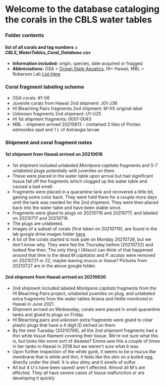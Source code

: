 
# Welcome to the database cataloging the corals in the CBLS water tables


### Folder contents

#### list of all corals and tag numbers = *CBLS_WaterTables_Coral_Database.csv*
- **Information included:** origin, species, date acquired or fragged
- **Abbreviations:** OSA = [Ocean State Aquatics](https://osa-services.com/osa-aquaculture-center/), HI= Hawaii, MBL = Roberson Lab
[List Here](https://github.com/Putnam-Lab/Lab_Management/blob/master/Lab_Resourses/CBLS_Coral_Database/CBLS_WaterTables_Coral_Database.csv)

### Coral fragment labeling scheme

- OSA corals: #1-56  
- Juvenile corals from Hawaii 2nd shipment: J01-J36  
- HI Bleaching Pairs fragments 2nd shipment: M-XX original label  
- Unknown fragments 2nd shipment: U1-U25  
- HI 1st shipment fragments: 0001-0043
- MBL - shipment arrived 20210813 - contained 2 tiles of Porites astreoides spat and 1 L of Astrangia larvae


### Shipment and coral fragment notes

#### 1st shipment from Hawaii arrived on 20210618

- 1st shipment included unlabeled *Montipora capitata* fragments and 5-7 unlabeled plugs potentially with juveniles on them.  
- These were placed in the water table upon arrival but had significant tissue fall off the fragments which clogged up the water table and caused a bad smell.  
- Fragments were placed in a quarantine tank and recovered a little bit, gaining some color back. They were held there for a couple more days until the tank was needed for the 2nd shipment. They were then placed back into the water table and have been stable since.  
- Fragments were glued to plugs on 20210716 and 20210717, and labeled on 20210717 and 20210719.  
- The plugs are unlabeled.  
- Images of a subset of corals (first taken on 20210719), are found in the lab google drive images folder [here](https://drive.google.com/drive/u/0/folders/1g1UQAQpicxsuLb_QoF_4cuvAucUm6p_r).
- A lot of the corals started to look pale on Monday 20210726, but we don't know why. They were fed the Thursday before (20210722) and looked fine then. The only thing I (Alison) can think of that happened around that time is the dead *M capitatas* and *P. acutas* were removed on 20210721 or 22, maybe leaving mucus or tissue? Pictures from 20210727 are in the above google folder.

#### 2nd shipment from Hawaii arrived on 20210630

- 2nd shipment included labeled *Montipora capitata* fragments from the HI Bleaching Pairs project, unlabeled juveniles on plug, and unlabeled extra fragments from the water tables Ariana and Hollie monitored in Hawaii in June 2021.  
- Shipment arrived on Wednesday, corals were placed in small quarantine tanks and glued to plugs on Friday.  
- HI Bleaching pairs and unknown extra fragments were glued to clear plastic plugs that have a 4 digit ID etched on them.  
- By the next Tuesday (20210706), all the 2nd shipment fragments had a thin white tissue filament covering their tissue. We're not sure what this is, but looks like some sort of disease? Emma saw this a couple of times in her tanks in Hawaii in 2018 but we weren't sure what it was.  
- Upon further inspection of the white gunk, it seems to be a mucus like membrane that is white and thin, it feels like the skin on a boiled egg, directly under the shell. It is also slimy and it smells of sulfur.  
- All but 4 U's have been saved/ aren't affected. Almost all M's are affected. They all have severe cases of tissue malfunction or are developing it quickly

